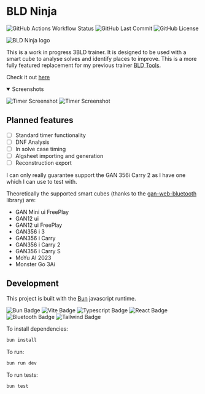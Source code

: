 # BLD Ninja

![GitHub Actions Workflow Status](https://img.shields.io/github/actions/workflow/status/simonkellly/bld-ninja/pages.yml?style=for-the-badge)
![GitHub Last Commit](https://img.shields.io/github/last-commit/simonkellly/bld-ninja?style=for-the-badge)
![GitHub License](https://img.shields.io/github/license/simonkellly/bld-ninja?style=for-the-badge)


![BLD Ninja logo](https://simonkellly.github.io/bld-ninja/bldninja-logo-v1.svg)

This is a work in progress 3BLD trainer. It is designed to be used with a smart cube to analyse solves and identify places to improve.
This is a more fully featured replacement for my previous trainer [BLD Tools](https://github.com/simonkellly/bld-tools).

Check it out [here](https://simonkellly.github.io/bld-ninja/)

<details open>
  <summary>Screenshots</summary>

  ![Timer Screenshot](https://simonkellly.github.io/bld-ninja/timer-screenshot.jpeg)
  ![Timer Screenshot](https://simonkellly.github.io/bld-ninja/solve-screenshot.jpeg)
</details>

## Planned features

- [ ] Standard timer functionality
- [ ] DNF Analysis
- [ ] In solve case timing
- [ ] Algsheet importing and generation
- [ ] Reconstruction export

I can only really guarantee support the GAN 356i Carry 2 as I have one which I can use to test with.

Theoretically the supported smart cubes (thanks to the [gan-web-bluetooth](https://github.com/afedotov/gan-web-bluetooth) library) are:
- GAN Mini ui FreePlay
- GAN12 ui
- GAN12 ui FreePlay
- GAN356 i 3
- GAN356 i Carry
- GAN356 i Carry 2
- GAN356 i Carry S
- MoYu AI 2023
- Monster Go 3Ai

## Development

This project is built with the [Bun](https://bun.sh) javascript runtime.

![Bun Badge](https://img.shields.io/badge/Bun-000000.svg?style=for-the-badge&logo=Bun&logoColor=white)
![Vite Badge](https://img.shields.io/badge/Vite-646CFF.svg?style=for-the-badge&logo=Vite&logoColor=white)
![Typescript Badge](https://img.shields.io/badge/TypeScript-3178C6.svg?style=for-the-badge&logo=TypeScript&logoColor=white)
![React Badge](https://img.shields.io/badge/React-61DAFB.svg?style=for-the-badge&logo=React&logoColor=black)
![Bluetooth Badge](https://img.shields.io/badge/Bluetooth-0082FC.svg?style=for-the-badge&logo=Bluetooth&logoColor=white)
![Tailwind Badge](https://img.shields.io/badge/Tailwind%20CSS-06B6D4.svg?style=for-the-badge&logo=Tailwind-CSS&logoColor=white)

To install dependencies:

```bash
bun install
```

To run:

```bash
bun run dev
```

To run tests:

```bash
bun test
```